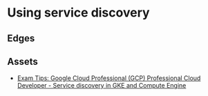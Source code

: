 # Using service discovery

## Edges

## Assets
- [Exam Tips: Google Cloud Professional (GCP) Professional Cloud Developer - Service discovery in GKE and Compute Engine](https://www.linkedin.com/learning/exam-tips-google-cloud-professional-gcp-professional-cloud-developer/service-discovery-in-gke-and-compute-engine?autoplay=true&dApp=16967093&leis=LAA&resume=false&u=56685617)